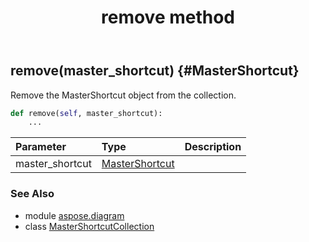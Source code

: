 ﻿---
title: remove method
second_title: Aspose.Diagram for Python via .NET API References
description: 
type: docs
weight: 50
url: /python-net/aspose.diagram/mastershortcutcollection/remove/
is_root: false
---

## remove(master_shortcut) {#MasterShortcut}

Remove the MasterShortcut object from the collection.



```python
def remove(self, master_shortcut):
    ...
```


| Parameter | Type | Description |
| :- | :- | :- |
| master_shortcut | [MasterShortcut](/diagram/python-net/aspose.diagram/mastershortcut) |  |



### See Also
* module [aspose.diagram](../../)
* class [MasterShortcutCollection](/diagram/python-net/aspose.diagram/mastershortcutcollection)
